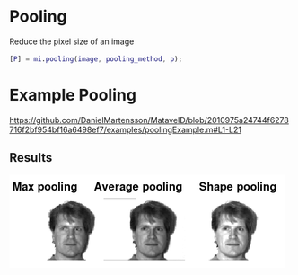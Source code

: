 # Pooling
Reduce the pixel size of an image

```matlab
[P] = mi.pooling(image, pooling_method, p);
```

# Example Pooling
https://github.com/DanielMartensson/MataveID/blob/2010975a24744f6278716f2bf954bf16a6498ef7/examples/poolingExample.m#L1-L21

## Results
![Pooling Result](../pictures/Pooling_Result.png)
